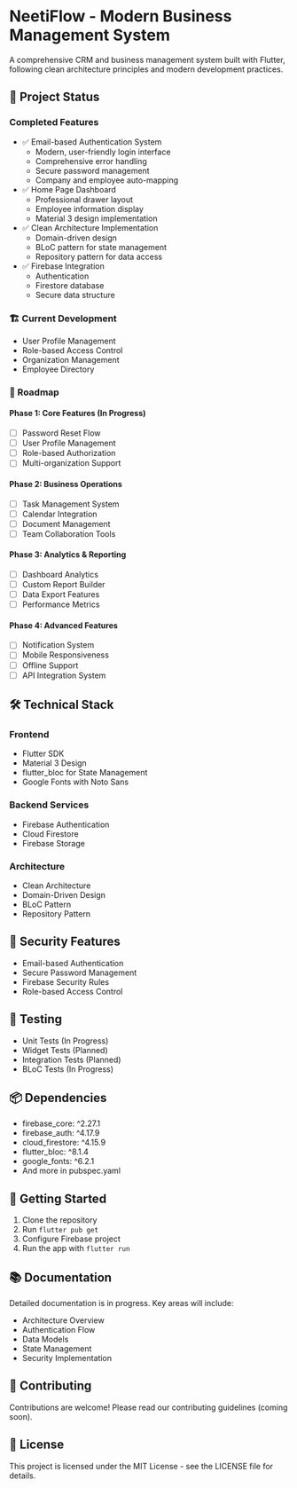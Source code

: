 # NeetiFlow - Modern Business Management System

A comprehensive CRM and business management system built with Flutter, following clean architecture principles and modern development practices.

## 🚀 Project Status

### Completed Features
- ✅ Email-based Authentication System
  - Modern, user-friendly login interface
  - Comprehensive error handling
  - Secure password management
  - Company and employee auto-mapping
- ✅ Home Page Dashboard
  - Professional drawer layout
  - Employee information display
  - Material 3 design implementation
- ✅ Clean Architecture Implementation
  - Domain-driven design
  - BLoC pattern for state management
  - Repository pattern for data access
- ✅ Firebase Integration
  - Authentication
  - Firestore database
  - Secure data structure

### 🏗️ Current Development
- User Profile Management
- Role-based Access Control
- Organization Management
- Employee Directory

### 📅 Roadmap

#### Phase 1: Core Features (In Progress)
- [ ] Password Reset Flow
- [ ] User Profile Management
- [ ] Role-based Authorization
- [ ] Multi-organization Support

#### Phase 2: Business Operations
- [ ] Task Management System
- [ ] Calendar Integration
- [ ] Document Management
- [ ] Team Collaboration Tools

#### Phase 3: Analytics & Reporting
- [ ] Dashboard Analytics
- [ ] Custom Report Builder
- [ ] Data Export Features
- [ ] Performance Metrics

#### Phase 4: Advanced Features
- [ ] Notification System
- [ ] Mobile Responsiveness
- [ ] Offline Support
- [ ] API Integration System

## 🛠️ Technical Stack

### Frontend
- Flutter SDK
- Material 3 Design
- flutter_bloc for State Management
- Google Fonts with Noto Sans

### Backend Services
- Firebase Authentication
- Cloud Firestore
- Firebase Storage

### Architecture
- Clean Architecture
- Domain-Driven Design
- BLoC Pattern
- Repository Pattern

## 🔐 Security Features
- Email-based Authentication
- Secure Password Management
- Firebase Security Rules
- Role-based Access Control

## 🧪 Testing
- Unit Tests (In Progress)
- Widget Tests (Planned)
- Integration Tests (Planned)
- BLoC Tests (In Progress)

## 📦 Dependencies
- firebase_core: ^2.27.1
- firebase_auth: ^4.17.9
- cloud_firestore: ^4.15.9
- flutter_bloc: ^8.1.4
- google_fonts: ^6.2.1
- And more in pubspec.yaml

## 🚀 Getting Started

1. Clone the repository
2. Run `flutter pub get`
3. Configure Firebase project
4. Run the app with `flutter run`

## 📚 Documentation
Detailed documentation is in progress. Key areas will include:
- Architecture Overview
- Authentication Flow
- Data Models
- State Management
- Security Implementation

## 🤝 Contributing
Contributions are welcome! Please read our contributing guidelines (coming soon).

## 📄 License
This project is licensed under the MIT License - see the LICENSE file for details.
